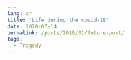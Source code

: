 ```yaml
---
lang: ar
title: 'Life during the covid-19'
date: 2020-07-14
permalink: /posts/2019/01/future-post/
tags:
  - Tragedy
---
```





